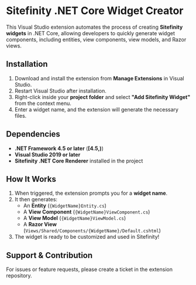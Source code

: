 # Sitefinity .NET Core Widget Creator

This Visual Studio extension automates the process of creating **Sitefinity widgets** in .NET Core, allowing developers to quickly generate widget components, including entities, view components, view models, and Razor views.

## Installation
1. Download and install the extension from **Manage Extensions** in Visual Studio.  
2. Restart Visual Studio after installation.  
3. Right-click inside your **project folder** and select **"Add Sitefinity Widget"** from the context menu.  
4. Enter a widget name, and the extension will generate the necessary files.  

## Dependencies
- **.NET Framework 4.5 or later** (**[4.5,)**)  
- **Visual Studio 2019 or later**  
- **Sitefinity .NET Core Renderer** installed in the project  

## How It Works
1. When triggered, the extension prompts you for a **widget name**.  
2. It then generates:  
   - An **Entity** (`{WidgetName}Entity.cs`)  
   - A **View Component** (`{WidgetName}ViewComponent.cs`)  
   - A **View Model** (`{WidgetName}ViewModel.cs`)  
   - A **Razor View** (`Views/Shared/Components/{WidgetName}/Default.cshtml`)  
3. The widget is ready to be customized and used in Sitefinity!  

## Support & Contribution
For issues or feature requests, please create a ticket in the extension repository.

